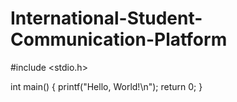 # International-Student-Communication-Platform
#include <stdio.h>

int main() {
    printf("Hello, World!\n");
    return 0;
}

